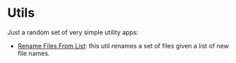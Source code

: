 # Utils
Just a random set of very simple utility apps:
- [Rename Files From List](https://github.com/Simone3/Utils/raw/master/utils/Rename%20Files%20From%20List.jar): this util renames a set of files given a list of new file names.

